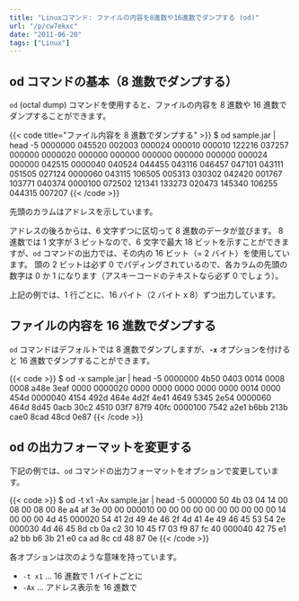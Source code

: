 ```yaml
---
title: "Linuxコマンド: ファイルの内容を8進数や16進数でダンプする (od)"
url: "/p/cw7ekxc"
date: "2011-06-20"
tags: ["Linux"]
---
```


od コマンドの基本（8 進数でダンプする）
----

`od` (octal dump) コマンドを使用すると、ファイルの内容を 8 進数や 16 進数でダンプすることができます。

{{< code title="ファイル内容を 8 進数でダンプする" >}}
$ od sample.jar | head -5
0000000 045520 002003 000024 000010 000010 122216 037257 000000
0000020 000000 000000 000000 000000 000000 000024 000000 042515
0000040 040524 044455 043116 046457 047101 043111 051505 027124
0000060 043115 106505 005313 030302 042420 001767 103771 040374
0000100 072502 121341 133273 020473 145340 106255 044315 007207
{{< /code >}}

先頭のカラムはアドレスを示しています。

アドレスの後ろからは、6 文字ずつに区切って 8 進数のデータが並びます。
8 進数では 1 文字が 3 ビットなので、6 文字で最大 18 ビットを示すことができますが、`od` コマンドの出力では、その内の 16 ビット（= 2 バイト）を使用しています。
頭の 2 ビットは必ず 0 でパディングされているので、各カラムの先頭の数字は 0 か 1 になります（アスキーコードのテキストなら必ず 0 でしょう）。

上記の例では、1 行ごとに、16 バイト（2 バイト x 8）ずつ出力しています。


ファイルの内容を 16 進数でダンプする
----

`od` コマンドはデフォルトでは 8 進数でダンプしますが、**`-x`** オプションを付けると 16 進数でダンプすることができます。

{{< code >}}
$ od -x sample.jar | head -5
0000000 4b50 0403 0014 0008 0008 a48e 3eaf 0000
0000020 0000 0000 0000 0000 0000 0014 0000 454d
0000040 4154 492d 464e 4d2f 4e41 4649 5345 2e54
0000060 464d 8d45 0acb 30c2 4510 03f7 87f9 40fc
0000100 7542 a2e1 b6bb 213b cae0 8cad 48cd 0e87
{{< /code >}}


od の出力フォーマットを変更する
----

下記の例では、`od` コマンドの出力フォーマットをオプションで変更しています。

{{< code >}}
$ od -t x1 -Ax sample.jar | head -5
000000 50 4b 03 04 14 00 08 00 08 00 8e a4 af 3e 00 00
000010 00 00 00 00 00 00 00 00 00 00 14 00 00 00 4d 45
000020 54 41 2d 49 4e 46 2f 4d 41 4e 49 46 45 53 54 2e
000030 4d 46 45 8d cb 0a c2 30 10 45 f7 03 f9 87 fc 40
000040 42 75 e1 a2 bb b6 3b 21 e0 ca ad 8c cd 48 87 0e
{{< /code >}}

各オプションは次のような意味を持っています。

* `-t x1` ... 16 進数で 1 バイトごとに
* `-Ax` ... アドレス表示を 16 進数で

